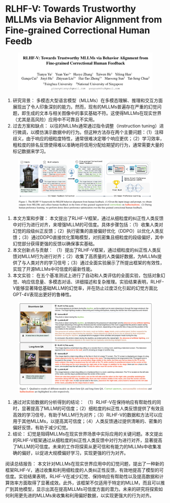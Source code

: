 # RLHF-V: Towards Trustworthy MLLMs via Behavior Alignment from  Fine-grained Correctional Human Feedb

<figure><img src="../.gitbook/assets/image (4) (1) (1) (1) (1) (1) (1) (1) (1) (1) (1) (1) (1) (1) (1) (1) (1) (1) (1) (1) (1) (1) (1) (1) (1) (1) (1) (1) (1) (1) (1) (1) (1) (1) (1) (1) (1) (1) (1) (1) (1) (1).png" alt=""><figcaption></figcaption></figure>

1. 研究背景： 多模态大型语言模型（MLLMs）在多模态理解、推理和交互方面展现出了令人印象深刻的能力。然而，现有的MLLMs普遍存在严重的幻觉问题，即生成的文本与相关图像中的事实基础不符。这使得MLLMs在现实世界（尤其是高风险）应用中不可靠且不实用。
2. 过去方案和缺点： 以往的MLLMs通常通过指令调整（instruction tuning）进行微调，以模仿演示数据中的行为。但这种方法存在两个主要问题：（1）注释歧义，由于响应的细粒度特性，通常很难决定哪个响应更优；（2）学习效率，粗粒度的排名反馈使得难以准确地将信用分配给期望的行为，通常需要大量的标记数据来学习。

<figure><img src="../.gitbook/assets/image (3) (1) (1) (1) (1) (1) (1) (1) (1) (1) (1) (1) (1) (1) (1) (1) (1) (1) (1) (1) (1) (1) (1) (1) (1) (1) (1) (1) (1) (1) (1) (1) (1) (1) (1) (1) (1) (1) (1) (1) (1) (1) (1) (1) (1) (1) (1) (1).png" alt=""><figcaption></figcaption></figure>

1. 本文方案和步骤： 本文提出了RLHF-V框架，通过从细粒度的纠正性人类反馈中对行为进行对齐，来增强MLLM的可信度。具体步骤包括：（1）收集人类对幻觉的段级纠正反馈；（2）执行密集的直接偏好优化（DDPO）以优化人类反馈；（3）通过DDPO直接优化策略模型，对抗密集且细粒度的段级偏好，其中幻觉部分获得更强的反馈以确保事实基础。
2. 本文创新点与贡献： （1）提出了RLHF-V框架，通过细粒度的纠正性人类反馈对MLLM行为进行对齐；（2）收集了高质量的人类偏好数据，为MLLMs提供了与人类对齐的学习信号；（3）通过全面实验展示了所提出框架的有效性，实现了开源MLLMs中可信度的最新性能。
3. 本文实验： 在五个基准测试上进行了自动和人类评估的全面实验，包括对象幻觉、响应信息量、多模态对话、详细描述和复杂推理。实验结果表明，RLHF-V能够显著降低基础MLLM的幻觉率，并在防止过度泛化引起的幻觉方面比GPT-4V表现出更好的鲁棒性。

<figure><img src="../.gitbook/assets/image (2) (1) (1) (1) (1) (1) (1) (1) (1) (1) (1) (1) (1) (1) (1) (1) (1) (1) (1) (1) (1) (1) (1) (1) (1) (1) (1) (1) (1) (1) (1) (1) (1) (1) (1) (1) (1) (1) (1) (1) (1) (1) (1) (1) (1) (1) (1) (1) (1) (1) (1) (1) (1) (1) (1) (1) (1).png" alt=""><figcaption></figcaption></figure>

1. 通过对实验数据的分析得到的结论： （1）RLHF-V在保持响应有帮助性的同时，显著提高了MLLM的可信度；（2）细粒度的纠正性人类反馈提供了有效且高效的学习信号，有助于MLLM行为对齐；（3）RLHF-V的数据和方法可以应用于其他MLLMs，以提高其可信度；（4）人类反馈通过提供清晰的、密集的偏好反馈，有助于减少幻觉。
2. 结论： 幻觉是阻碍MLLMs在现实世界场景中实际应用的关键问题。本文提出的RLHF-V框架通过从细粒度的纠正性人类反馈中对行为进行对齐，显著提高了MLLM的可信度。未来的工作将探索从更可信和有能力的MLLMs中收集准确的偏好，以促进大规模偏好学习，实现更强的行为对齐。

阅读总结报告： 本文针对MLLMs在现实世界应用中的幻觉问题，提出了一种新的框架RLHF-V，通过收集和利用细粒度的人类纠正性反馈，有效地提高了模型的可信度。实验结果表明，RLHF-V在减少幻觉、保持响应有帮助性以及提高数据和计算效率方面取得了显著成效。此外，该框架不仅适用于特定的MLLM，而且可以推广到其他模型，显示出其在提高MLLMs可信度方面的潜力。未来的研究将探索如何利用更先进的MLLMs来收集和利用偏好数据，以实现更强大的行为对齐。
